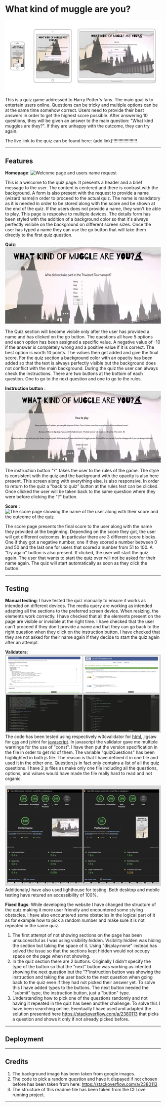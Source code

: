 # What kind of muggle are you?
![What kind of muggle are you on multiple devices](assets/images/readme-multiple-devices.png)

This is a quiz game addressed to Harry Potter's fans. The main goal is to entertain users online. Questions can be tricky and multiple options can be at the same time somehow correct. Users need to provide their best answers in order to get the highest score possible. After answering 10 questions, they will be given an answer to the main question: "What kind muggles are they?". If they are unhappy with the outcome, they can try again.

The live link to the quiz can be found here: (add link)!!!!!!!!!!!!!!!!!!!!

----
## Features

__Homepage__: ![Welcome page and users name request](assets/images/homepage-details.png)

This is a welcome to the quiz page. It presents a header and a brief message to the user. The content is centered and there is contrast with the background. A form is also present with the request to provide a name (wizard name)in order to proceed to the actual quiz. The name is mandatory as it is needed in order to be stored  along with the score and be shown at the end of the quiz. If the users does not provide a name, they won't be able to play. This page is resposive to multiple devices. The details form has been styled with the addition of a background color so that it's always perfectly visibile on the background on different screen sizes. Once the user has typed a name they can use the go button that will take them directly to the first quiz question.

__Quiz__: ![Quiz questions with multiple option](assets/images/quiz.png)

The Quiz section will become visible only after the user has provided a name and has clicked on the go button. The questions all have 5 options and each option has been assigned a specific value. A negative value of -10 if the answer is completely wrong and a positive value if it is correct. The best option is worth 10 points. The values then get added and give the final score. For the quiz section a background color with an opacity has been added so that the text is always perfectly visible but the background does not conflict with the main background. During the quiz the user can always check the instructions. There are two buttons at the bottom of each question. One to go to the next question and one to go to the rules. 

__Instruction button__ : ![The instruction button will take the user to the rules](assets/images/instructions-button.png)

The instruction button "?" takes the user to the rules of the game. The style is consistent with the quiz and the background with the opacity is also here present. This screen along with everything else, is also responsive.  In order to return to the quiz a "back to quiz" button at the rules text can be clicked. Once clicked the user will be taken back to the same question where they were before clicking the "?" button.

__Score__ : ![The score page showing the name of the user along with their score and the outcome of the quiz](assets/images/score-readme.png)

The score page presents the final score to the user along with the name they provided at the beginning. Depending on the score they got, the user will get different outcomes. In particular there are 3 different score blocks. One if they got a negative number, one if they scored a number between 0 and 50 and the last one for users that scored a number from 51 to 100. A "try again" button is also present. If clicked, the user will start the quiz again. The user that wants to start the quiz over will not be asked for their name again. The quiz will start automatically as soon as they click the button. 

----
## Testing

__Manual testing__: I have tested the quiz manually to ensure it works as intended on different devices. The media query are working as intended adapting all the sections to the preferred screen device. When resizing, the elements work correctly. I have checked that all the elements present on the page are visible or invisible at the right time. I have checked that the user can't proceed if they don't provide a name and that they can go back to the right question when they click on the instruction button. I have checked that they are not asked for their name again if they decide to start the quiz again after an attempt.  

__Validators__: ![Validators screeshot showing the outcome of html, css and js testing](assets/images/code-validators-readme.png)
The code has been tested using respectively w3cvalidator for [html](https://validator.w3.org/#validate_by_input), jigsaw for [css](https://jigsaw.w3.org/css-validator/) and jshint for [javascript](https://jshint.com/). In javascript the validator gave me multiple warnings for the use of "const". I have then put the version specification in the file in order to get rid of them. The variable "quizQuestions" has been highlighted in both js file. The reason is that I have defined it in one file and used it in the other one. Question.js in fact only contains a list of all the quiz questions. I have 2 js files as make only one file including all the questions, options, and values would have made the file really hard to read and not organic. 

![lighthouse testing screenshot on both mobile and desktop](assets/images/lighthouse-testing-readme.png)
Additionaly,I have also used lighthouse for testing. Both desktop and mobile testing have retured an accessibility of 100%. 

__Fixed Bugs__: While developing the website I have changed the structure of the quiz making it more user friendly and encountered some styling obstacles. I have also encountered some obstacles in the logical part of it as for example how to pick a random number and make sure it is not repeated in the same quiz. 
1.  The first attempt of not showing sections on the page has been unsuccessful as I was using visibility:hidden. Visibility:hidden was hiding the section but taking the space of it. Using "display:none" instead has solved the issue so that the sections kept hidden would not occupy space on the page when not showing.
2.  In the quiz section there are 2 buttons. Originally I didn't specify the type of the button so that the "next" button was working as intented showing the next question but the "?"instruction button was showing the instruction and taking the user back to the next question when going back to the quiz even if they had not picked their answer yet. To solve this I have added types to the buttons. The next button needed the "submit" type, the instruction button, just a "button" type.
3. Understanding how to pick one of the questions randomly and not having it repeated in the quiz has been another challenge. To solve this I have been searching online. Eventually I have used and adapted the solution presented here https://stackoverflow.com/a/2380113  that picks a question and shows it only if not already picked before. 

----
## Deployment

----
## Credits

1. The background image has been taken from google images. 
2. The code to pick a random question and have it dispayed if not chosen before has been taken from here:  https://stackoverflow.com/a/2380113 
3. The structure of this readme file has been taken from the CI Love running project. 
----